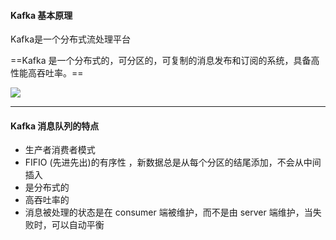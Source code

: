 #### Kafka 基本原理

Kafka是一个分布式流处理平台 

==Kafka 是一个分布式的，可分区的，可复制的消息发布和订阅的系统，具备高性能高吞吐率。==

![](图片资料/producer_consumer.png)

---

#### Kafka 消息队列的特点

- 生产者消费者模式
- FIFIO (先进先出)的有序性 ，新数据总是从每个分区的结尾添加，不会从中间插入
- 是分布式的
- 高吞吐率的
- 消息被处理的状态是在 consumer 端被维护，而不是由 server 端维护，当失败时，可以自动平衡

![]()